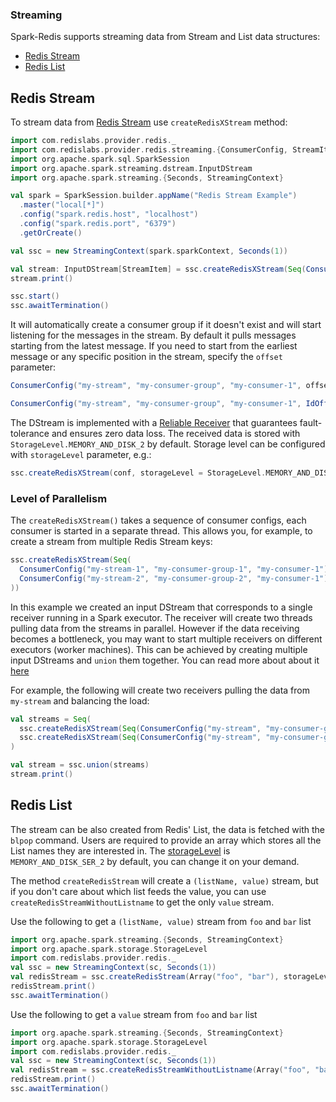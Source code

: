 ### Streaming

Spark-Redis supports streaming data from Stream and List data structures:

  - [Redis Stream](#redis-stream)
  - [Redis List](#redis-list)


## Redis Stream

To stream data from [Redis Stream](https://redis.io/topics/streams-intro) use `createRedisXStream` method:

```scala
import com.redislabs.provider.redis._
import com.redislabs.provider.redis.streaming.{ConsumerConfig, StreamItem}
import org.apache.spark.sql.SparkSession
import org.apache.spark.streaming.dstream.InputDStream
import org.apache.spark.streaming.{Seconds, StreamingContext}

val spark = SparkSession.builder.appName("Redis Stream Example")
  .master("local[*]")
  .config("spark.redis.host", "localhost")
  .config("spark.redis.port", "6379")
  .getOrCreate()

val ssc = new StreamingContext(spark.sparkContext, Seconds(1))

val stream: InputDStream[StreamItem] = ssc.createRedisXStream(Seq(ConsumerConfig("my-stream", "my-consumer-group", "my-consumer-1")))
stream.print()

ssc.start()
ssc.awaitTermination()

```

It will automatically create a consumer group if it doesn't exist and will start listening for the messages in the stream. 
By default it pulls messages starting from the latest message. If you need to start from the earliest message or any specific position in the stream, specify the `offset` parameter:

```scala
ConsumerConfig("my-stream", "my-consumer-group", "my-consumer-1", offset = Earliest)
```

```scala
ConsumerConfig("my-stream", "my-consumer-group", "my-consumer-1", IdOffset(42, 0))
```

The DStream is implemented with a [Reliable Receiver](https://spark.apache.org/docs/latest/streaming-custom-receivers.html#receiver-reliability) that guarantees 
fault-tolerance and ensures zero data loss. The received data is stored with `StorageLevel.MEMORY_AND_DISK_2` by default. 
Storage level can be configured with `storageLevel` parameter, e.g.:
```scala
ssc.createRedisXStream(conf, storageLevel = StorageLevel.MEMORY_AND_DISK_SER_2)
```


### Level of Parallelism

The `createRedisXStream()` takes a sequence of consumer configs, each consumer is started in a separate thread. This allows you, for example, to
create a stream from multiple Redis Stream keys:

```scala
ssc.createRedisXStream(Seq(
  ConsumerConfig("my-stream-1", "my-consumer-group-1", "my-consumer-1"),
  ConsumerConfig("my-stream-2", "my-consumer-group-2", "my-consumer-1")
))
```

In this example we created an input DStream that corresponds to a single receiver running in a Spark executor. The receiver will create two threads pulling 
data from the streams in parallel. However if the data receiving becomes a bottleneck, you may want to start multiple receivers on different executors (worker machines).
This can be achieved by creating multiple input DStreams and `union` them together. You can read more about about it [here](https://spark.apache.org/docs/latest/streaming-programming-guide.html#level-of-parallelism-in-data-receiving)

For example, the following will create two receivers pulling the data from `my-stream` and balancing the load:  

```scala
val streams = Seq(
  ssc.createRedisXStream(Seq(ConsumerConfig("my-stream", "my-consumer-group", "my-consumer-1"))),
  ssc.createRedisXStream(Seq(ConsumerConfig("my-stream", "my-consumer-group", "my-consumer-2")))
)

val stream = ssc.union(streams)
stream.print()
```


## Redis List

The stream can be also created from Redis' List, the data is fetched with the `blpop` command. Users are required to provide an array which stores all the List names they are interested in. The [storageLevel](http://spark.apache.org/docs/latest/streaming-programming-guide.html#data-serialization) is `MEMORY_AND_DISK_SER_2` by default, you can change it on your demand.

The method `createRedisStream` will create a `(listName, value)` stream, but if you don't care about which list feeds the value, you can use `createRedisStreamWithoutListname` to get the only `value` stream.

Use the following to get a `(listName, value)` stream from `foo` and `bar` list

```scala
import org.apache.spark.streaming.{Seconds, StreamingContext}
import org.apache.spark.storage.StorageLevel
import com.redislabs.provider.redis._
val ssc = new StreamingContext(sc, Seconds(1))
val redisStream = ssc.createRedisStream(Array("foo", "bar"), storageLevel = StorageLevel.MEMORY_AND_DISK_2)
redisStream.print()
ssc.awaitTermination()
```


Use the following to get a `value` stream from `foo` and `bar` list

```scala
import org.apache.spark.streaming.{Seconds, StreamingContext}
import org.apache.spark.storage.StorageLevel
import com.redislabs.provider.redis._
val ssc = new StreamingContext(sc, Seconds(1))
val redisStream = ssc.createRedisStreamWithoutListname(Array("foo", "bar"), storageLevel = StorageLevel.MEMORY_AND_DISK_2)
redisStream.print()
ssc.awaitTermination()
```
